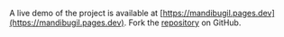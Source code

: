 A live demo of the project is available at [https://mandibugil.pages.dev](https://mandibugil.pages.dev).
Fork the [repository](https://github.com/eslasojica) on GitHub.